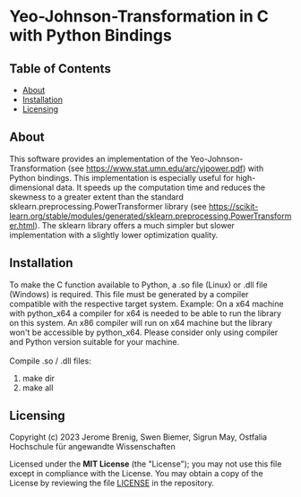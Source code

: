 # Yeo-Johnson-Transformation in C with Python Bindings

## Table of Contents

- [About](#About)
- [Installation](#installation)
- [Licensing](#licensing)

## About

This software provides an implementation of the Yeo-Johnson-Transformation
(see https://www.stat.umn.edu/arc/yjpower.pdf) with Python bindings. This implementation is especially useful for
high-dimensional data.
It speeds up the computation time and reduces the skewness to a greater extent than the standard
sklearn.preprocessing.PowerTransformer library
(see https://scikit-learn.org/stable/modules/generated/sklearn.preprocessing.PowerTransformer.html).
The sklearn library offers a much simpler but slower implementation with a slightly lower optimization quality.

## Installation

To make the C function available to Python, a .so file (Linux) or .dll file (Windows) is required.
This file must be generated by a compiler compatible with the respective target system.
Example: On a x64 machine with python_x64 a compiler for x64 is needed to be able to run the library on this system.
An x86 compiler will run on x64 machine but the library won't be accessible by python_x64.
Please consider only using compiler and Python version suitable for your machine.
<br>
<br>
Compile .so / .dll files:<br>

1. make dir<br>
1. make all<br>

## Licensing

Copyright (c) 2023 Jerome Brenig, Swen Biemer, Sigrun May, Ostfalia Hochschule für angewandte Wissenschaften

Licensed under the **MIT License** (the "License"); you may not use this file except in compliance with the License.
You may obtain a copy of the License by reviewing the file
[LICENSE](https://github.com/sigrun-may/yeo-johnson-transformation/blob/main/LICENSE) in the repository.

